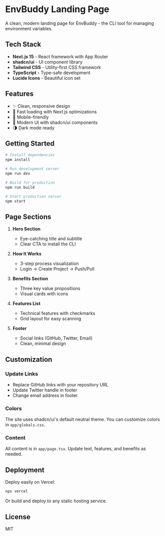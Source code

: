 # EnvBuddy Landing Page

A clean, modern landing page for EnvBuddy - the CLI tool for managing environment variables.

## Tech Stack

- **Next.js 15** - React framework with App Router
- **shadcn/ui** - UI component library
- **Tailwind CSS** - Utility-first CSS framework
- **TypeScript** - Type-safe development
- **Lucide Icons** - Beautiful icon set

## Features

- ✨ Clean, responsive design
- 🚀 Fast loading with Next.js optimizations
- 📱 Mobile-friendly
- 🎨 Modern UI with shadcn/ui components
- 🌗 Dark mode ready

## Getting Started

```bash
# Install dependencies
npm install

# Run development server
npm run dev

# Build for production
npm run build

# Start production server
npm start
```

## Page Sections

1. **Hero Section**
   - Eye-catching title and subtitle
   - Clear CTA to install the CLI

2. **How It Works**
   - 3-step process visualization
   - Login → Create Project → Push/Pull

3. **Benefits Section**
   - Three key value propositions
   - Visual cards with icons

4. **Features List**
   - Technical features with checkmarks
   - Grid layout for easy scanning

5. **Footer**
   - Social links (GitHub, Twitter, Email)
   - Clean, minimal design

## Customization

### Update Links
- Replace GitHub links with your repository URL
- Update Twitter handle in footer
- Change email address in footer

### Colors
The site uses shadcn/ui's default neutral theme. You can customize colors in `app/globals.css`.

### Content
All content is in `app/page.tsx`. Update text, features, and benefits as needed.

## Deployment

Deploy easily on Vercel:

```bash
npx vercel
```

Or build and deploy to any static hosting service.

## License

MIT
